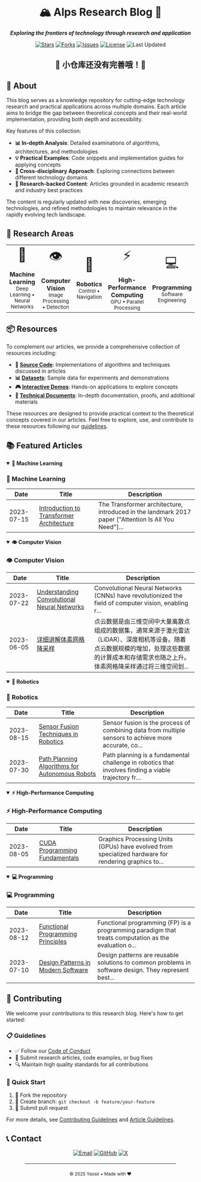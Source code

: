 <div align="center">
  <h1>🏔️ Alps Research Blog 🚀</h1>


  <p style="text-align: center; margin: 1em 0;">
    <strong><em>Exploring the frontiers of technology through research and application</em></strong>
  </p>

  <p align="center">
    <a href="https://github.com/BreCaspian/Alps/stargazers"><img src="https://img.shields.io/github/stars/BreCaspian/Alps?style=flat-square&logo=github" alt="Stars"></a>
    <a href="https://github.com/BreCaspian/Alps/network/members"><img src="https://img.shields.io/github/forks/BreCaspian/Alps?style=flat-square&logo=github" alt="Forks"></a>
    <a href="https://github.com/BreCaspian/Alps/issues"><img src="https://img.shields.io/github/issues/BreCaspian/Alps?style=flat-square&logo=github" alt="Issues"></a>
    <a href="LICENSE"><img src="https://img.shields.io/badge/License-MIT-blue.svg?style=flat-square" alt="License"></a>
    <img src="https://img.shields.io/badge/Last%20Updated-April%202023-green.svg?style=flat-square" alt="Last Updated">
  </p>
</div>


## <div align="center">🌿 小仓库还没有完善哦！🌿</div>

## 🌟 About

This blog serves as a knowledge repository for cutting-edge technology research and practical applications across multiple domains. Each article aims to bridge the gap between theoretical concepts and their real-world implementation, providing both depth and accessibility.

Key features of this collection:

- **📊 In-depth Analysis**: Detailed examinations of algorithms, architectures, and methodologies
- **💡 Practical Examples**: Code snippets and implementation guides for applying concepts
- **🔄 Cross-disciplinary Approach**: Exploring connections between different technology domains
- **📑 Research-backed Content**: Articles grounded in academic research and industry best practices

The content is regularly updated with new discoveries, emerging technologies, and refined methodologies to maintain relevance in the rapidly evolving tech landscape.



## 🔬 Research Areas

<div align="center">
  <table>
    <tr>
      <td align="center">
        <div style="font-size: 36px;">🧠</div>
        <br>
        <b>Machine Learning</b>
        <br>
        <small>Deep Learning • Neural Networks</small>
      </td>
      <td align="center">
        <div style="font-size: 36px;">👁️</div>
        <br>
        <b>Computer Vision</b>
        <br>
        <small>Image Processing • Detection</small>
      </td>
      <td align="center">
        <div style="font-size: 36px;">🤖</div>
        <br>
        <b>Robotics</b>
        <br>
        <small>Control • Navigation</small>
      </td>
      <td align="center">
        <div style="font-size: 36px;">⚡</div>
        <br>
        <b>High-Performance Computing</b>
        <br>
        <small>GPU • Parallel Processing</small>
      </td>
      <td align="center">
        <div style="font-size: 36px;">💻</div>
        <br>
        <b>Programming</b>
        <br>
        <small>Software Engineering</small>
      </td>
    </tr>
  </table>
</div>

## 📦 Resources

To complement our articles, we provide a comprehensive collection of resources including:

- **🧮 [Source Code](resources/code/)**: Implementations of algorithms and techniques discussed in articles
- **📊 [Datasets](resources/datasets/)**: Sample data for experiments and demonstrations
- **🎮 [Interactive Demos](resources/demos/)**: Hands-on applications to explore concepts
- **📑 [Technical Documents](resources/docs/)**: In-depth documentation, proofs, and additional materials

These resources are designed to provide practical context to the theoretical concepts covered in our articles. Feel free to explore, use, and contribute to these resources following our [guidelines](resources/README.md).


## 📚 Featured Articles

<details open>
<summary><b>🧠 Machine Learning</b></summary>

### 🧠 Machine Learning
| Date | Title | Description |
|------|-------|-------------|
| 2023-07-15 | [Introduction to Transformer Architecture](articles/machine-learning/transformer-architecture.md) | The Transformer architecture, introduced in the landmark 2017 paper ["Attention Is All You Need"]... |

</details>

<details open>
<summary><b>👁️ Computer Vision</b></summary>

### 👁️ Computer Vision
| Date | Title | Description |
|------|-------|-------------|
| 2023-07-22 | [Understanding Convolutional Neural Networks](articles/computer-vision/understanding-cnns.md) | Convolutional Neural Networks (CNNs) have revolutionized the field of computer vision, enabling r... |
| 2023-06-05 | [详细讲解体素网格降采样](articles/computer-vision/体素网格降采样.md) | 点云数据是由三维空间中大量离散点组成的数据集，通常来源于激光雷达（LiDAR）、深度相机等设备。随着点云数据规模的增加，处理这些数据的计算成本和存储需求也随之上升。体素网格降采样通过将三维空间划... |

</details>

<details open>
<summary><b>🤖 Robotics</b></summary>

### 🤖 Robotics
| Date | Title | Description |
|------|-------|-------------|
| 2023-08-15 | [Sensor Fusion Techniques in Robotics](articles/robotics/sensor-fusion.md) | Sensor fusion is the process of combining data from multiple sensors to achieve more accurate, co... |
| 2023-07-30 | [Path Planning Algorithms for Autonomous Robots](articles/robotics/path-planning.md) | Path planning is a fundamental challenge in robotics that involves finding a viable trajectory fr... |

</details>

<details open>
<summary><b>⚡ High-Performance Computing</b></summary>

### ⚡ High-Performance Computing
| Date | Title | Description |
|------|-------|-------------|
| 2023-08-05 | [CUDA Programming Fundamentals](articles/high-performance-computing/cuda-fundamentals.md) | Graphics Processing Units (GPUs) have evolved from specialized hardware for rendering graphics to... |

</details>

<details open>
<summary><b>💻 Programming</b></summary>

### 💻 Programming
| Date | Title | Description |
|------|-------|-------------|
| 2023-08-12 | [Functional Programming Principles](articles/programming/functional-programming.md) | Functional programming (FP) is a programming paradigm that treats computation as the evaluation o... |
| 2023-07-10 | [Design Patterns in Modern Software](articles/programming/modern-design-patterns.md) | Design patterns are reusable solutions to common problems in software design. They represent best... |

</details>

## 🤝 Contributing

We welcome your contributions to this research blog. Here's how to get started:

### 📋 Guidelines

- ✅ Follow our [Code of Conduct](CODE_OF_CONDUCT.md)
- 📝 Submit research articles, code examples, or bug fixes
- 🔍 Maintain high quality standards for all contributions

### 🚀 Quick Start

1. 🍴 Fork the repository
2. 🌿 Create branch: `git checkout -b feature/your-feature`
3. 🔀 Submit pull request

For more details, see [Contributing Guidelines](CONTRIBUTING.md) and [Article Guidelines](ARTICLE_GUIDELINES.md).



## 📞 Contact

<div align="center">
  <a href="mailto:yaoyuzhuo6@gmail.com"><img src="https://img.shields.io/badge/Email-D14836?style=for-the-badge&logo=gmail&logoColor=white" alt="Email"></a>
  <a href="https://github.com/BreCaspian"><img src="https://img.shields.io/badge/GitHub-181717?style=for-the-badge&logo=github&logoColor=white" alt="GitHub"></a>
  <a href="https://x.com/BreCaspian"><img src="https://img.shields.io/badge/X-000000?style=for-the-badge&logo=x&logoColor=white" alt="X"></a>
</div>


<div align="center">
  <hr style="width: 80%; margin: 20px auto;">
  <sub>© 2025 Yaosir • Made with ❤️</sub>
</div> 
